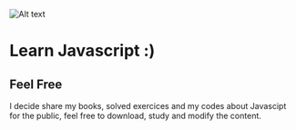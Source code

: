 ![Alt text](https://user-images.githubusercontent.com/50464626/91492917-d6800100-e88c-11ea-971a-17674175a9db.png "Take your pill")

<h1 text align: center> Learn Javascript :)</h1>
<h2> Feel Free </h2>
  <p> I decide share my books, solved exercices and my codes about Javascipt for the public, feel free to download, study and modify the content. </p>
